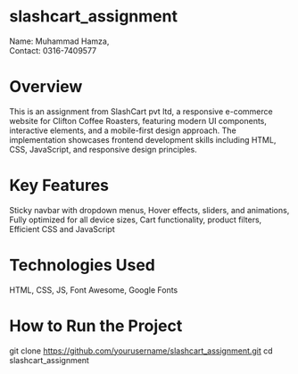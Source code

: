 # slashcart_assignment
Name: Muhammad Hamza,  
Contact: 0316-7409577
# Overview
This is an assignment from SlashCart pvt ltd, a responsive e-commerce website for Clifton Coffee Roasters, featuring modern UI components, interactive elements, and a mobile-first design approach. The implementation showcases frontend development skills including HTML, CSS, JavaScript, and responsive design principles.
# Key Features
Sticky navbar with dropdown menus,
Hover effects, sliders, and animations,
Fully optimized for all device sizes,
Cart functionality, product filters,
Efficient CSS and JavaScript
# Technologies Used
HTML, CSS, JS, Font Awesome, Google Fonts
# How to Run the Project
git clone https://github.com/yourusername/slashcart_assignment.git
cd slashcart_assignment
